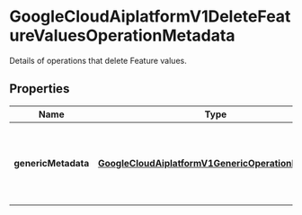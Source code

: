 

# GoogleCloudAiplatformV1DeleteFeatureValuesOperationMetadata

Details of operations that delete Feature values.

## Properties

| Name | Type | Description | Notes |
|------------ | ------------- | ------------- | -------------|
|**genericMetadata** | [**GoogleCloudAiplatformV1GenericOperationMetadata**](GoogleCloudAiplatformV1GenericOperationMetadata.md) | Operation metadata for Featurestore delete Features values. |  [optional] |



